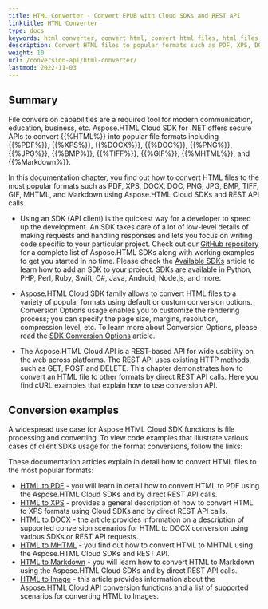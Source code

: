 ```yaml
---
title: HTML Converter - Convert EPUB with Cloud SDKs and REST API
linktitle: HTML Converter
type: docs
keywords: html converter, convert html, convert html files, html files, html conversion, cloud sdk, rest api, rest api call
description: Convert HTML files to popular formats such as PDF, XPS, DOCX, PNG, JPG, GIF, MHTML, and Markdown using Aspose.HTML Cloud SDKs and REST API.
weight: 10
url: /conversion-api/html-converter/
lastmod: 2022-11-03
---
```


## **Summary**

File conversion capabilities are a required tool for modern communication, education, business, etc. Aspose.HTML Cloud SDK for .NET offers secure APIs to convert {{%HTML%}} into popular file formats including {{%PDF%}}, {{%XPS%}}, {{%DOCX%}}, {{%DOC%}}, {{%PNG%}}, {{%JPG%}}, {{%BMP%}}, {{%TIFF%}}, {{%GIF%}}, {{%MHTML%}}, and {{%Markdown%}}.

In this documentation chapter, you find out how to convert HTML files to the most popular formats such as PDF, XPS, DOCX, DOC, PNG, JPG, BMP, TIFF, GIF, MHTML, and Markdown using Aspose.HTML Cloud SDKs and REST API calls. 

 - Using an SDK (API client) is the quickest way for a developer to speed up the development. An SDK takes care of a lot of low-level details of making requests and handling responses and lets you focus on writing code specific to your particular project. Check out our [GitHub repository](https://github.com/aspose-html-cloud) for a complete list of Aspose.HTML SDKs along with working examples to get you started in no time. Please check the [Available SDKs](/html/available-sdks/) article to learn how to add an SDK to your project. SDKs are available in Python, PHP, Perl, Ruby, Swift, C#, Java, Android, Node.js, and more.
 
 - Aspose.HTML Cloud SDK family allows to convert HTML files to a variety of popular formats using default or custom conversion options. Conversion Options usage enables you to customize the rendering process; you can specify the page size, margins, resolution, compression level, etc. To learn more about Conversion Options, please read the [SDK Conversion Options](html/conversion-api/sdk-conversion-options/) article.

 - The Aspose.HTML Cloud API is a REST-based API for wide usability on the web across platforms. The REST API uses existing HTTP methods, such as GET, POST and DELETE. This chapter demonstrates how to convert an HTML file to other formats by direct REST API calls. Here you find cURL examples that explain how to use conversion API.

## **Conversion examples**

A widespread use case for Aspose.HTML Cloud SDK functions is file processing and converting. To view code examples that illustrate various cases of client SDKs usage for the format conversions, follow the links:

These documentation articles explain in detail how to convert HTML files to the most popular formats:

 - [HTML to PDF](/html/convert-html-to-pdf/) - you will learn in detail how to convert HTML to PDF using the Aspose.HTML Cloud SDKs and by direct REST API calls.
 - [HTML to XPS](/html/convert-html-to-xps/) - provides a general description of how to convert HTML to XPS formats using Cloud SDKs and by direct REST API calls.
 - [HTML to DOCX](/html/convert-html-to-docx/) - the article provides information on a description of supported conversion scenarios for HTML to DOCX conversion using various SDKs or REST API requests.
 - [HTML to MHTML](/html/convert-html-to-mhtml/) - you find out how to convert HTML to MHTML using the Aspose.HTML Cloud SDKs and REST API.
 - [HTML to Markdown](/html/covnert-html-to-md/) - you will learn how to convert HTML to Markdown using the Aspose.HTML Cloud SDKs and by direct REST API calls.
 - [HTML to Image](/html/convert-html-to-image/) -  this article provides information about the Aspose.HTML Cloud API conversion functions and a list of supported scenarios for converting HTML to Images.
